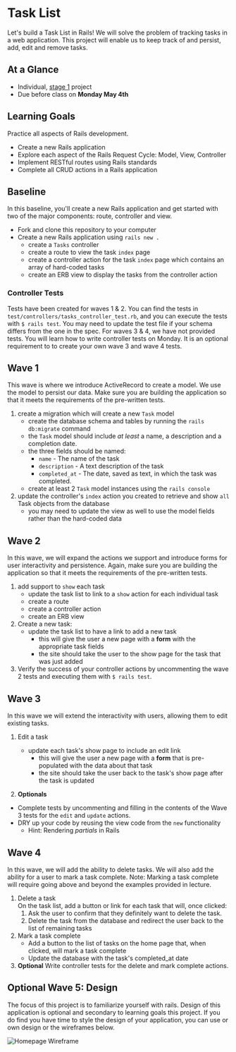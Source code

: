 # Task List

Let's build a Task List in Rails! We will solve the problem of tracking tasks in a web application. This project will enable us to keep track of and persist, add, edit and remove tasks. 

## At a Glance
- Individual, [stage 1](https://github.com/Ada-Developers-Academy/pedagogy/blob/master/classroom/rule-of-three.md#stage-1) project
- Due before class on **Monday May 4th**

## Learning Goals

Practice all aspects of Rails development.

- Create a new Rails application
- Explore each aspect of the Rails Request Cycle: Model, View, Controller
- Implement RESTful routes using Rails standards
- Complete all CRUD actions in a Rails application

## Baseline

In this baseline, you'll create a new Rails application and get started with two of the major components: route, controller and view.

- Fork and clone this repository to your computer
- Create a new Rails application using `rails new .`
  - create a `Tasks` controller
  - create a route to view the task `index` page
  - create a controller action for the task `index` page which contains an array of hard-coded tasks
  - create an ERB view to display the tasks from the controller action

### Controller Tests

Tests have been created for waves 1 & 2.  You can find the tests in `test/controllers/tasks_controller_test.rb`, and you can execute the tests with `$ rails test`.  You may need to update the test file if your schema differs from the one in the spec.  For waves 3 & 4, we have not provided tests. You will learn how to write controller tests on Monday. It is an optional requirement to to create your own wave 3 and wave 4 tests.

## Wave 1

This wave is where we introduce ActiveRecord to create a model. We use the model to persist our data. Make sure you are building the application so that it meets the requirements of the pre-written tests.

1. create a migration which will create a new `Task` model
    - create the database schema and tables by running the `rails db:migrate` command
    - the `Task` model should include _at least_ a name, a description and a completion date.
    - the three fields should be named:
        - `name` - The name of the task
        - `description` - A text description of the task
        - `completed_at` - The date, saved as text, in which the task was completed.
    - create at least 2 `Task` model instances using the `rails console`
1. update the controller's `index` action you created to retrieve and show `all` Task objects from the database
    - you may need to update the view as well to use the model fields rather than the hard-coded data

## Wave 2

In this wave, we will expand the actions we support and introduce forms for user interactivity and persistence. Again, make sure you are building the application so that it meets the requirements of the pre-written tests.

1. add support to `show` each task
    - update the task list to link to a `show` action for each individual task
    - create a route
    - create a controller action
    - create an ERB view
1. Create a new task:
    - update the task list to have a link to add a new task
      - this will give the user a new page with a **form** with the appropriate task fields
      - the site should take the user to the show page for the task that was just added
1. Verify the success of your controller actions by uncommenting the wave 2 tests and executing them with `$ rails test`.

## Wave 3

In this wave we will extend the interactivity with users, allowing them to edit existing tasks.

1. Edit a task
    - update each task's show page to include an edit link
      - this will give the user a new page with a **form** that is pre-populated with the data about that task
      - the site should take the user back to the task's show page after the task is updated

1. **Optionals**
  - Complete tests by uncommenting and filling in the contents of the Wave 3 tests for the `edit` and `update` actions.  
  - DRY up your code by reusing the view code from the `new` functionality
    - Hint: Rendering _partials_ in Rails

## Wave 4

In this wave, we will add the ability to delete tasks. We will also add the ability for a user to mark a task complete. Note: Marking a task complete will require going above and beyond the examples provided in lecture.  

1. Delete a task  
    On the task list, add a button or link for each task that will, once clicked:
    1. Ask the user to confirm that they definitely want to delete the task.
    1. Delete the task from the database and redirect the user back to the list of remaining tasks
1. Mark a task complete
    - Add a button to the list of tasks on the home page that, when clicked, will mark a task complete
    - Update the database with the task's completed_at date
1. **Optional**
    Write controller tests for the delete and mark complete actions.

## Optional Wave 5: Design

The focus of this project is to familiarize yourself with rails. Design of this application is optional and secondary to learning goals this project. If you do find you have time to style the design of your application, you can use or own design or the wireframes below.

![Homepage Wireframe](/imgs/tasklist_homepage.jpg "Homepage Wireframe")
